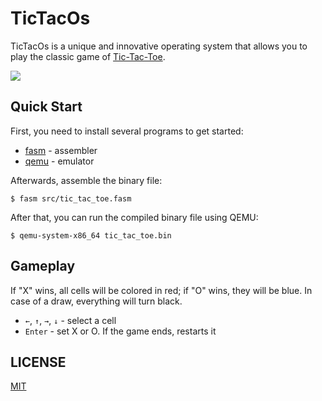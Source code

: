# TicTacOs

TicTacOs is a unique and innovative operating system that allows you to play the classic game of [Tic-Tac-Toe](https://en.wikipedia.org/wiki/Tic-tac-toe).

![](https://github.com/romanfedyniak/TicTacOs/assets/27557218/9d5113f5-c1e0-49e3-aa35-d0882138a372)

## Quick Start

First, you need to install several programs to get started:
- [fasm](https://flatassembler.net/) - assembler
- [qemu](https://www.qemu.org/) - emulator

Afterwards, assemble the binary file:

```console
$ fasm src/tic_tac_toe.fasm
```

After that, you can run the compiled binary file using QEMU:

```console
$ qemu-system-x86_64 tic_tac_toe.bin
```

## Gameplay

If "X" wins, all cells will be colored in red; if "O" wins, they will be blue. In case of a draw, everything will turn black.

- `←`, `↑`, `→`, `↓` - select a cell
- `Enter` - set X or O. If the game ends, restarts it


## LICENSE
[MIT](LICENSE)
